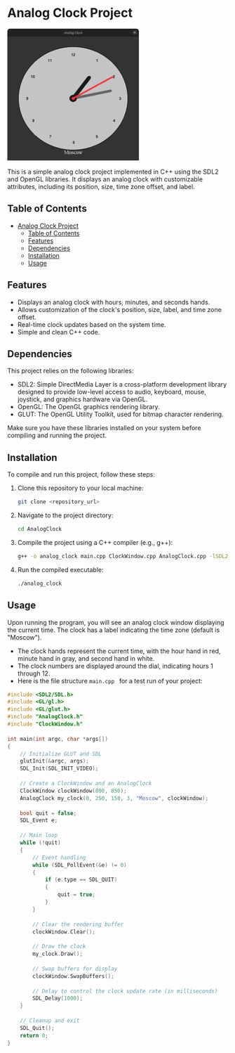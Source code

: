 
# Analog Clock Project
<img src="image.png" alt="Alt text" width="300" height="300">

This is a simple analog clock project implemented in C++ using the SDL2 and OpenGL libraries. It displays an analog clock with customizable attributes, including its position, size, time zone offset, and label.

## Table of Contents

- [Analog Clock Project](#analog-clock-project)
  - [Table of Contents](#table-of-contents)
  - [Features](#features)
  - [Dependencies](#dependencies)
  - [Installation](#installation)
  - [Usage](#usage)
## Features

- Displays an analog clock with hours, minutes, and seconds hands.
- Allows customization of the clock's position, size, label, and time zone offset.
- Real-time clock updates based on the system time.
- Simple and clean C++ code.

## Dependencies

This project relies on the following libraries:

- SDL2: Simple DirectMedia Layer is a cross-platform development library designed to provide low-level access to audio, keyboard, mouse, joystick, and graphics hardware via OpenGL.
- OpenGL: The OpenGL graphics rendering library.
- GLUT: The OpenGL Utility Toolkit, used for bitmap character rendering.

Make sure you have these libraries installed on your system before compiling and running the project.

## Installation

To compile and run this project, follow these steps:

1. Clone this repository to your local machine:

   ```bash
   git clone <repository_url>
   ```

2. Navigate to the project directory:

   ```bash
   cd AnalogClock
   ```

3. Compile the project using a C++ compiler (e.g., g++):

   ```bash
   g++ -o analog_clock main.cpp ClockWindow.cpp AnalogClock.cpp -lSDL2 -lGL -lglut
   ```

4. Run the compiled executable:

   ```bash
   ./analog_clock
   ```

## Usage

Upon running the program, you will see an analog clock window displaying the current time. The clock has a label indicating the time zone (default is "Moscow").

- The clock hands represent the current time, with the hour hand in red, minute hand in gray, and second hand in white.
- The clock numbers are displayed around the dial, indicating hours 1 through 12.
- Here is the file structure `main.cpp ` for a test run of your project:

```cpp
#include <SDL2/SDL.h>
#include <GL/gl.h>
#include <GL/glut.h>
#include "AnalogClock.h"
#include "ClockWindow.h"

int main(int argc, char *args[])
{
    // Initialize GLUT and SDL
    glutInit(&argc, args);
    SDL_Init(SDL_INIT_VIDEO);

    // Create a ClockWindow and an AnalogClock
    ClockWindow clockWindow(800, 850);
    AnalogClock my_clock(0, 250, 150, 3, "Moscow", clockWindow);

    bool quit = false;
    SDL_Event e;

    // Main loop
    while (!quit)
    {
        // Event handling
        while (SDL_PollEvent(&e) != 0)
        {
            if (e.type == SDL_QUIT)
            {
                quit = true;
            }
        }

        // Clear the rendering buffer
        clockWindow.Clear();

        // Draw the clock
        my_clock.Draw();

        // Swap buffers for display
        clockWindow.SwapBuffers();

        // Delay to control the clock update rate (in milliseconds)
        SDL_Delay(1000);
    }

    // Cleanup and exit
    SDL_Quit();
    return 0;
}
```
